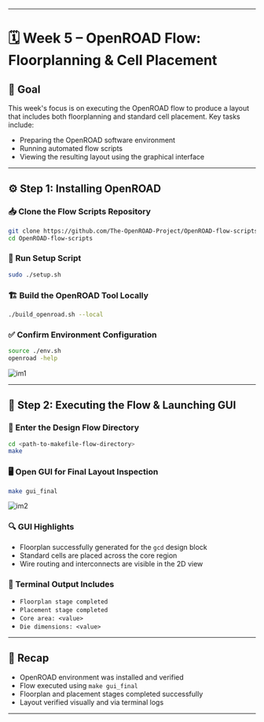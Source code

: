 

---

# 🗓️ Week 5 – OpenROAD Flow: Floorplanning & Cell Placement

## 🎯 Goal

This week's focus is on executing the OpenROAD flow to produce a layout that includes both floorplanning and standard cell placement. Key tasks include:

- Preparing the OpenROAD software environment  
- Running automated flow scripts  
- Viewing the resulting layout using the graphical interface  

---

## ⚙️ Step 1: Installing OpenROAD

### 📥 Clone the Flow Scripts Repository
```bash
git clone https://github.com/The-OpenROAD-Project/OpenROAD-flow-scripts.git
cd OpenROAD-flow-scripts
```

### 🧰 Run Setup Script
```bash
sudo ./setup.sh
```

### 🏗️ Build the OpenROAD Tool Locally
```bash
./build_openroad.sh --local
```

### ✅ Confirm Environment Configuration
```bash
source ./env.sh
openroad -help
```

![im1](im1.png)

---

## 📐 Step 2: Executing the Flow & Launching GUI

### 📁 Enter the Design Flow Directory
```bash
cd <path-to-makefile-flow-directory>
make
```

### 🖥️ Open GUI for Final Layout Inspection
```bash
make gui_final
```

![im2](im2.png)

### 🔍 GUI Highlights
- Floorplan successfully generated for the `gcd` design block  
- Standard cells are placed across the core region  
- Wire routing and interconnects are visible in the 2D view  

### 📜 Terminal Output Includes
- `Floorplan stage completed`  
- `Placement stage completed`  
- `Core area: <value>`  
- `Die dimensions: <value>`  

---

## 🧾 Recap

- OpenROAD environment was installed and verified  
- Flow executed using `make gui_final`  
- Floorplan and placement stages completed successfully  
- Layout verified visually and via terminal logs  

---



